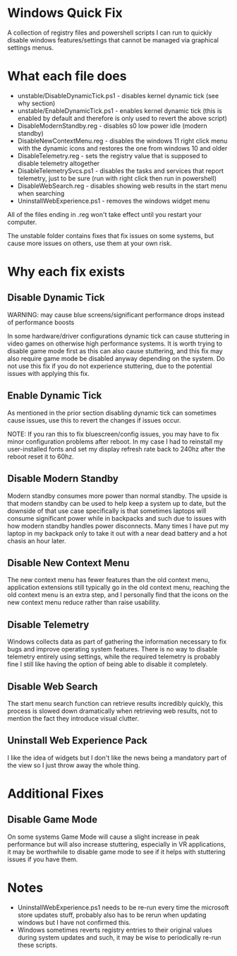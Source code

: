 # Windows Quick Fix
A collection of registry files and powershell scripts I can run to quickly disable windows features/settings that cannot be managed
via graphical settings menus.

# What each file does
* unstable/DisableDynamicTick.ps1 - disables kernel dynamic tick (see why section)
* unstable/EnableDynamicTick.ps1 - enables kernel dynamic tick (this is enabled by default and therefore is only used to revert the above script)
* DisableModernStandby.reg - disables s0 low power idle (modern standby)
* DisableNewContextMenu.reg - disables the windows 11 right click menu with the dynamic icons and restores the one from windows 10 and older
* DisableTelemetry.reg - sets the registry value that is supposed to disable telemetry altogether
* DisableTelemetrySvcs.ps1 - disables the tasks and services that report telemetry, just to be sure (run with right click then run in powershell)
* DisableWebSearch.reg - disables showing web results in the start menu when searching
* UninstallWebExperience.ps1 - removes the windows widget menu

All of the files ending in .reg won't take effect until you restart your computer.

The unstable folder contains fixes that fix issues on some systems, but cause more issues on others, use them at your own risk.

# Why each fix exists
## Disable Dynamic Tick
WARNING: may cause blue screens/significant performance drops instead of performance boosts

In some hardware/driver configurations dynamic tick can cause stuttering in video games on otherwise high performance systems.
It is worth trying to disable game mode first as this can also cause stuttering, and this fix may also require game mode be disabled anyway depending on the system.
Do not use this fix if you do not experience stuttering, due to the potential issues with applying this fix.

## Enable Dynamic Tick 
As mentioned in the prior section disabling dynamic tick can sometimes cause issues, use this to revert the changes if issues occur.

NOTE: If you ran this to fix bluescreen/config issues, you may have to fix minor configuration problems after reboot. In my case I had to reinstall my user-installed fonts and set my display refresh rate back to 240hz after the reboot reset it to 60hz.

## Disable Modern Standby
Modern standby consumes more power than normal standby. The upside is that modern standby can be used to help keep a system up to date, but the downside
of that use case specifically is that sometimes laptops will consume significant power while in backpacks and such due to issues with how modern standby handles
power disconnects. Many times I have put my laptop in my backpack only to take it out with a near dead battery and a hot chasis an hour later.

## Disable New Context Menu
The new context menu has fewer features than the old context menu, application extensions still typically go in the old context menu,
reaching the old context menu is an extra step, and I personally find that the icons on the new context menu reduce rather than raise usability.

## Disable Telemetry
Windows collects data as part of gathering the information necessary to fix bugs and improve operating system features.
There is no way to disable telemetry entirely using settings, while the required telemetry is probably fine I still like having the option of being able to disable it completely.

## Disable Web Search
The start menu search function can retrieve results incredibly quickly, this process is slowed down dramatically when retrieving web results, not to mention the fact they introduce visual clutter.

## Uninstall Web Experience Pack
I like the idea of widgets but I don't like the news being a mandatory part of the view so I just throw away the whole thing.

# Additional Fixes
## Disable Game Mode
On some systems Game Mode will cause a slight increase in peak performance but will also increase stuttering, especially in VR applications, it may be worthwhile to disable game mode to see if it helps with stuttering issues if you have them.

# Notes

* UninstallWebExperience.ps1 needs to be re-run every time the microsoft store updates stuff, probably also has to be rerun when updating windows but I have not confirmed this.
* Windows sometimes reverts registry entries to their original values during system updates and such, it may be wise to periodically re-run these scripts.